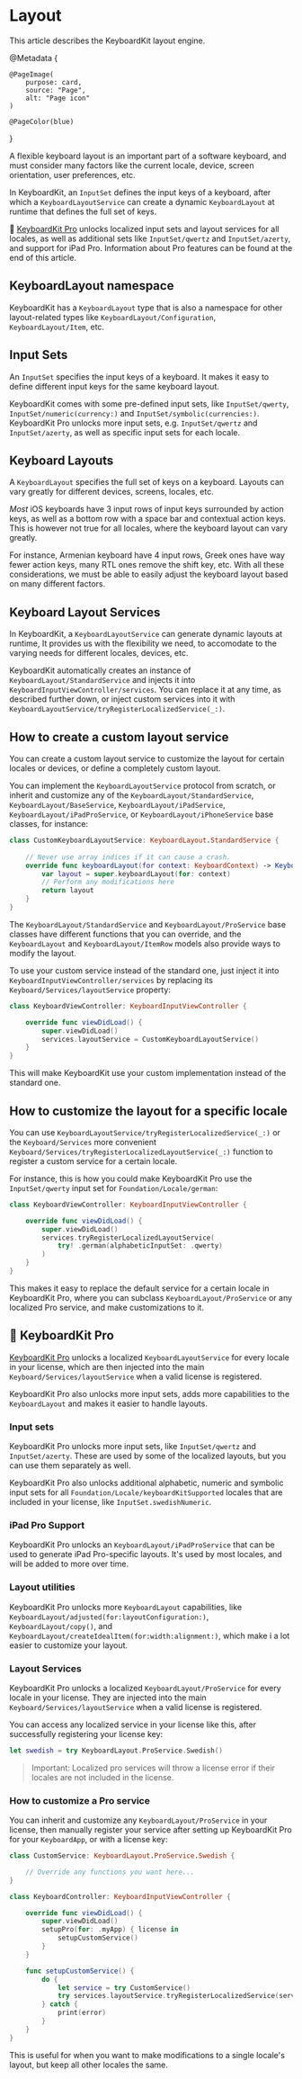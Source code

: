 # Layout

This article describes the KeyboardKit layout engine.

@Metadata {

    @PageImage(
        purpose: card,
        source: "Page",
        alt: "Page icon"
    )

    @PageColor(blue)
}

A flexible keyboard layout is an important part of a software keyboard, and must consider many factors like the current locale, device, screen orientation, user preferences, etc.

In KeyboardKit, an ``InputSet`` defines the input keys of a keyboard, after which a ``KeyboardLayoutService`` can create a dynamic ``KeyboardLayout`` at runtime that defines the full set of keys. 

👑 [KeyboardKit Pro][Pro] unlocks localized input sets and layout services for all locales, as well as additional sets like ``InputSet/qwertz`` and ``InputSet/azerty``, and support for iPad Pro. Information about Pro features can be found at the end of this article.



## KeyboardLayout namespace

KeyboardKit has a ``KeyboardLayout`` type that is also a namespace for other layout-related types like ``KeyboardLayout/Configuration``, ``KeyboardLayout/Item``, etc.



## Input Sets

An ``InputSet`` specifies the input keys of a keyboard. It makes it easy to define different input keys for the same keyboard layout.

KeyboardKit comes with some pre-defined input sets, like ``InputSet/qwerty``, ``InputSet/numeric(currency:)`` and ``InputSet/symbolic(currencies:)``. KeyboardKit Pro unlocks more input sets, e.g. ``InputSet/qwertz`` and ``InputSet/azerty``, as well as specific input sets for each locale.



## Keyboard Layouts

A ``KeyboardLayout`` specifies the full set of keys on a keyboard. Layouts can vary greatly for different devices, screens, locales, etc.

*Most* iOS keyboards have 3 input rows of input keys surrounded by action keys, as well as a bottom row with a space bar and contextual action keys. This is however not true for all locales, where the keyboard layout can vary greatly.

For instance, Armenian keyboard have 4 input rows, Greek ones have way fewer action keys, many RTL ones remove the shift key, etc. With all these considerations, we must be able to easily adjust the keyboard layout based on many different factors.



## Keyboard Layout Services

In KeyboardKit, a ``KeyboardLayoutService`` can generate dynamic layouts at runtime, It provides us with the flexibility we need, to accomodate to the varying needs for different locales, devices, etc.

KeyboardKit automatically creates an instance of ``KeyboardLayout/StandardService`` and injects it into ``KeyboardInputViewController/services``. You can replace it at any time, as described further down, or inject custom services into it with ``KeyboardLayoutService/tryRegisterLocalizedService(_:)``.



## How to create a custom layout service

You can create a custom layout service to customize the layout for certain locales or devices, or define a completely custom layout.

You can implement the ``KeyboardLayoutService`` protocol from scratch, or inherit and customize any of the ``KeyboardLayout/StandardService``, ``KeyboardLayout/BaseService``, ``KeyboardLayout/iPadService``, ``KeyboardLayout/iPadProService``, or ``KeyboardLayout/iPhoneService`` base classes, for instance:

```swift
class CustomKeyboardLayoutService: KeyboardLayout.StandardService {
    
    // Never use array indices if it can cause a crash.
    override func keyboardLayout(for context: KeyboardContext) -> KeyboardLayout {
        var layout = super.keyboardLayout(for: context)
        // Perform any modifications here
        return layout
    }
}
```

The ``KeyboardLayout/StandardService`` and ``KeyboardLayout/ProService`` base classes have different functions that you can override, and the ``KeyboardLayout`` and ``KeyboardLayout/ItemRow`` models also provide ways to modify the layout.

To use your custom service instead of the standard one, just inject it into ``KeyboardInputViewController/services`` by replacing its ``Keyboard/Services/layoutService`` property:

```swift
class KeyboardViewController: KeyboardInputViewController {

    override func viewDidLoad() {
        super.viewDidLoad()
        services.layoutService = CustomKeyboardLayoutService()
    }
}
```

This will make KeyboardKit use your custom implementation instead of the standard one.



## How to customize the layout for a specific locale

You can use ``KeyboardLayoutService/tryRegisterLocalizedService(_:)`` or the ``Keyboard/Services`` more convenient ``Keyboard/Services/tryRegisterLocalizedLayoutService(_:)`` function to register a custom service for a certain locale.

For instance, this is how you could make KeyboardKit Pro use the ``InputSet/qwerty`` input set for ``Foundation/Locale/german``:

```swift
class KeyboardViewController: KeyboardInputViewController {

    override func viewDidLoad() {
        super.viewDidLoad()
        services.tryRegisterLocalizedLayoutService(
            try! .german(alphabeticInputSet: .qwerty) 
        )
    }
}
```

This makes it easy to replace the default service for a certain locale in KeyboardKit Pro, where you can subclass ``KeyboardLayout/ProService`` or any localized Pro service, and make customizations to it.



## 👑 KeyboardKit Pro

[KeyboardKit Pro][Pro] unlocks a localized ``KeyboardLayoutService`` for every locale in your license, which are then injected into the main ``Keyboard/Services/layoutService`` when a valid license is registered.

KeyboardKit Pro also unlocks more input sets, adds more capabilities to the ``KeyboardLayout`` and makes it easier to handle layouts.


### Input sets

KeyboardKit Pro unlocks more input sets, like ``InputSet/qwertz`` and ``InputSet/azerty``. These are used by some of the localized layouts, but you can use them separately as well.

KeyboardKit Pro also unlocks additional alphabetic, numeric and symbolic input sets for all ``Foundation/Locale/keyboardKitSupported`` locales that are included in your license, like `InputSet.swedishNumeric`.


### iPad Pro Support

KeyboardKit Pro unlocks an ``KeyboardLayout/iPadProService`` that can be used to generate iPad Pro-specific layouts. It's used by most locales, and will be added to more over time. 


### Layout utilities

KeyboardKit Pro unlocks more ``KeyboardLayout`` capabilities, like ``KeyboardLayout/adjusted(for:layoutConfiguration:)``, ``KeyboardLayout/copy()``, and ``KeyboardLayout/createIdealItem(for:width:alignment:)``, which make i a lot easier to customize your layout.


### Layout Services

KeyboardKit Pro unlocks a localized ``KeyboardLayout/ProService`` for every locale in your license. They are injected into the main ``Keyboard/Services/layoutService`` when a valid license is registered.

You can access any localized service in your license like this, after successfully registering your license key:

```swift
let swedish = try KeyboardLayout.ProService.Swedish()
```

> Important: Localized pro services will throw a license error if their locales are not included in the license.


### How to customize a Pro service

You can inherit and customize any ``KeyboardLayout/ProService`` in your license, then manually register your service after setting up KeyboardKit Pro for your ``KeyboardApp``, or with a license key:

```swift
class CustomService: KeyboardLayout.ProService.Swedish {

    // Override any functions you want here...
}

class KeyboardController: KeyboardInputViewController {

    override func viewDidLoad() {
        super.viewDidLoad()
        setupPro(for: .myApp) { license in
            setupCustomService()
        } 
    }

    func setupCustomService() {
        do {
            let service = try CustomService()
            try services.layoutService.tryRegisterLocalizedService(service)
        } catch {
            print(error)
        }
    }
}
```

This is useful for when you want to make modifications to a single locale's layout, but keep all other locales the same.


[Pro]: https://github.com/KeyboardKit/KeyboardKitPro
